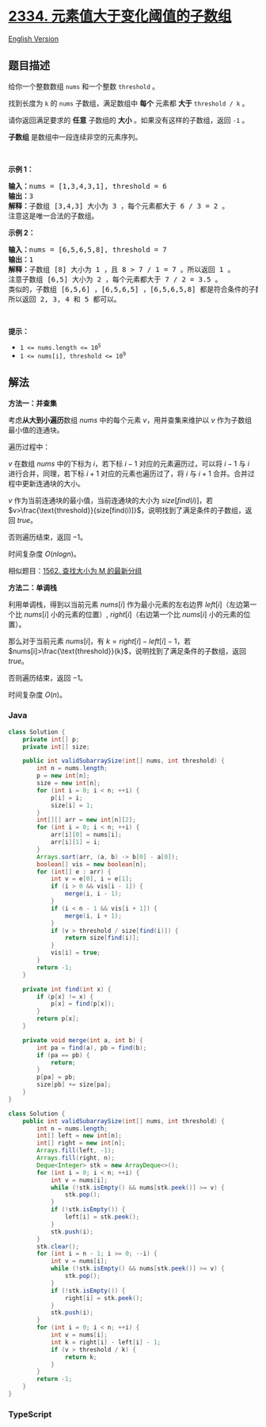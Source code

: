 # [2334. 元素值大于变化阈值的子数组](https://leetcode.cn/problems/subarray-with-elements-greater-than-varying-threshold)

[English Version](/solution/2300-2399/2334.Subarray%20With%20Elements%20Greater%20Than%20Varying%20Threshold/README_EN.md)

## 题目描述

<!-- 这里写题目描述 -->

<p>给你一个整数数组&nbsp;<code>nums</code>&nbsp;和一个整数&nbsp;<code>threshold</code>&nbsp;。</p>

<p>找到长度为 <code>k</code>&nbsp;的&nbsp;<code>nums</code>&nbsp;子数组，满足数组中&nbsp;<strong>每个</strong>&nbsp;元素都 <strong>大于</strong>&nbsp;<code>threshold / k</code>&nbsp;。</p>

<p>请你返回满足要求的 <strong>任意</strong>&nbsp;子数组的 <strong>大小</strong>&nbsp;。如果没有这样的子数组，返回&nbsp;<code>-1</code>&nbsp;。</p>

<p><strong>子数组</strong> 是数组中一段连续非空的元素序列。</p>

<p>&nbsp;</p>

<p><strong>示例 1：</strong></p>

<pre><b>输入：</b>nums = [1,3,4,3,1], threshold = 6
<b>输出：</b>3
<b>解释：</b>子数组 [3,4,3] 大小为 3 ，每个元素都大于 6 / 3 = 2 。
注意这是唯一合法的子数组。
</pre>

<p><strong>示例 2：</strong></p>

<pre><b>输入：</b>nums = [6,5,6,5,8], threshold = 7
<b>输出：</b>1
<b>解释：</b>子数组 [8] 大小为 1 ，且 8 &gt; 7 / 1 = 7 。所以返回 1 。
注意子数组 [6,5] 大小为 2 ，每个元素都大于 7 / 2 = 3.5 。
类似的，子数组 [6,5,6] ，[6,5,6,5] ，[6,5,6,5,8] 都是符合条件的子数组。
所以返回 2, 3, 4 和 5 都可以。</pre>

<p>&nbsp;</p>

<p><strong>提示：</strong></p>

<ul>
	<li><code>1 &lt;= nums.length &lt;= 10<sup>5</sup></code></li>
	<li><code>1 &lt;= nums[i], threshold &lt;= 10<sup>9</sup></code></li>
</ul>

## 解法

**方法一：并查集**

考虑**从大到小遍历**数组 $nums$ 中的每个元素 $v$，用并查集来维护以 $v$ 作为子数组最小值的连通块。

遍历过程中：

$v$ 在数组 $nums$ 中的下标为 $i$，若下标 $i-1$ 对应的元素遍历过，可以将 $i-1$ 与 $i$ 进行合并，同理，若下标 $i+1$ 对应的元素也遍历过了，将 $i$ 与 $i+1$ 合并。合并过程中更新连通块的大小。

$v$ 作为当前连通块的最小值，当前连通块的大小为 $size[find(i)]$，若 $v>\frac{\text{threshold}}{size[find(i)]}$，说明找到了满足条件的子数组，返回 $true$。

否则遍历结束，返回 $-1$。

时间复杂度 $O(nlogn)$。

相似题目：[1562. 查找大小为 M 的最新分组](/solution/1500-1599/1562.Find%20Latest%20Group%20of%20Size%20M/README.md)

**方法二：单调栈**

利用单调栈，得到以当前元素 $nums[i]$ 作为最小元素的左右边界 $left[i]$（左边第一个比 $nums[i]$ 小的元素的位置）, $right[i]$（右边第一个比 $nums[i]$ 小的元素的位置）。

那么对于当前元素 $nums[i]$，有 $k=right[i]-left[i]-1$，若 $nums[i]>\frac{\text{threshold}}{k}$，说明找到了满足条件的子数组，返回 $true$。

否则遍历结束，返回 $-1$。

时间复杂度 $O(n)$。

### **Java**

```java
class Solution {
    private int[] p;
    private int[] size;

    public int validSubarraySize(int[] nums, int threshold) {
        int n = nums.length;
        p = new int[n];
        size = new int[n];
        for (int i = 0; i < n; ++i) {
            p[i] = i;
            size[i] = 1;
        }
        int[][] arr = new int[n][2];
        for (int i = 0; i < n; ++i) {
            arr[i][0] = nums[i];
            arr[i][1] = i;
        }
        Arrays.sort(arr, (a, b) -> b[0] - a[0]);
        boolean[] vis = new boolean[n];
        for (int[] e : arr) {
            int v = e[0], i = e[1];
            if (i > 0 && vis[i - 1]) {
                merge(i, i - 1);
            }
            if (i < n - 1 && vis[i + 1]) {
                merge(i, i + 1);
            }
            if (v > threshold / size[find(i)]) {
                return size[find(i)];
            }
            vis[i] = true;
        }
        return -1;
    }

    private int find(int x) {
        if (p[x] != x) {
            p[x] = find(p[x]);
        }
        return p[x];
    }

    private void merge(int a, int b) {
        int pa = find(a), pb = find(b);
        if (pa == pb) {
            return;
        }
        p[pa] = pb;
        size[pb] += size[pa];
    }
}
```

```java
class Solution {
    public int validSubarraySize(int[] nums, int threshold) {
        int n = nums.length;
        int[] left = new int[n];
        int[] right = new int[n];
        Arrays.fill(left, -1);
        Arrays.fill(right, n);
        Deque<Integer> stk = new ArrayDeque<>();
        for (int i = 0; i < n; ++i) {
            int v = nums[i];
            while (!stk.isEmpty() && nums[stk.peek()] >= v) {
                stk.pop();
            }
            if (!stk.isEmpty()) {
                left[i] = stk.peek();
            }
            stk.push(i);
        }
        stk.clear();
        for (int i = n - 1; i >= 0; --i) {
            int v = nums[i];
            while (!stk.isEmpty() && nums[stk.peek()] >= v) {
                stk.pop();
            }
            if (!stk.isEmpty()) {
                right[i] = stk.peek();
            }
            stk.push(i);
        }
        for (int i = 0; i < n; ++i) {
            int v = nums[i];
            int k = right[i] - left[i] - 1;
            if (v > threshold / k) {
                return k;
            }
        }
        return -1;
    }
}
```

### **TypeScript**
